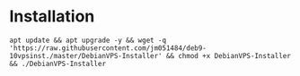 # Installation
```apt update && apt upgrade -y && wget -q 'https://raw.githubusercontent.com/jm051484/deb9-10vpsinst./master/DebianVPS-Installer' && chmod +x DebianVPS-Installer && ./DebianVPS-Installer```
